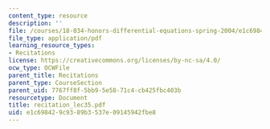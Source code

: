 ```yaml
---
content_type: resource
description: ''
file: /courses/18-034-honors-differential-equations-spring-2004/e1c698429c9389b3537e09145942fbe8_recitation_lec35.pdf
file_type: application/pdf
learning_resource_types:
- Recitations
license: https://creativecommons.org/licenses/by-nc-sa/4.0/
ocw_type: OCWFile
parent_title: Recitations
parent_type: CourseSection
parent_uid: 7767ff8f-5bb9-5e58-71c4-cb425fbc403b
resourcetype: Document
title: recitation_lec35.pdf
uid: e1c69842-9c93-89b3-537e-09145942fbe8
---
```

